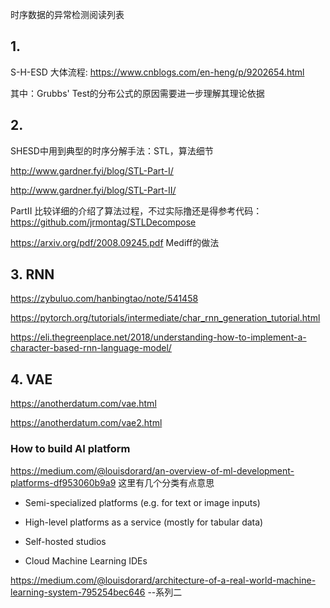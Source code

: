 时序数据的异常检测阅读列表

## 1. 
 S-H-ESD 大体流程: https://www.cnblogs.com/en-heng/p/9202654.html
 
 其中：Grubbs' Test的分布公式的原因需要进一步理解其理论依据
 
## 2.

 SHESD中用到典型的时序分解手法：STL，算法细节
 
 http://www.gardner.fyi/blog/STL-Part-I/
 
 http://www.gardner.fyi/blog/STL-Part-II/
 
 PartII 比较详细的介绍了算法过程，不过实际撸还是得参考代码： https://github.com/jrmontag/STLDecompose

 https://arxiv.org/pdf/2008.09245.pdf  Mediff的做法

## 3. RNN
 
 https://zybuluo.com/hanbingtao/note/541458
 
 https://pytorch.org/tutorials/intermediate/char_rnn_generation_tutorial.html
 
 https://eli.thegreenplace.net/2018/understanding-how-to-implement-a-character-based-rnn-language-model/
 

 
## 4. VAE 

https://anotherdatum.com/vae.html

https://anotherdatum.com/vae2.html

 
 
### How to build AI platform

https://medium.com/@louisdorard/an-overview-of-ml-development-platforms-df953060b9a9 这里有几个分类有点意思

- Semi-specialized platforms (e.g. for text or image inputs)

- High-level platforms as a service (mostly for tabular data)

- Self-hosted studios

- Cloud Machine Learning IDEs

https://medium.com/@louisdorard/architecture-of-a-real-world-machine-learning-system-795254bec646 --系列二




